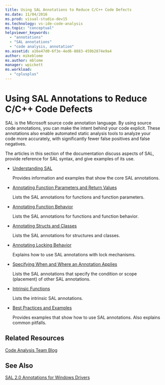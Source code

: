 ```yaml
---
title: Using SAL Annotations to Reduce C/C++ Code Defects
ms.date: 11/04/2016
ms.prod: visual-studio-dev15
ms.technology: vs-ide-code-analysis
ms.topic: "conceptual"
helpviewer_keywords:
  - "annotations"
  - "SAL annotations"
  - "code analysis, annotation"
ms.assetid: a16e47d0-6f3e-4ed6-8883-459b2874e9a4
author: mikeblome
ms.author: mblome
manager: wpickett
ms.workload:
  - "cplusplus"
---
```

# Using SAL Annotations to Reduce C/C++ Code Defects
SAL is the Microsoft source code annotation language. By using source code annotations, you can make the intent behind your code explicit. These annotations also enable automated static analysis tools to analyze your code more accurately, with significantly fewer false positives and false negatives.

 The articles in this section of the documentation discuss aspects of SAL, provide reference for SAL syntax, and give examples of its use.

-   [Understanding SAL](../code-quality/understanding-sal.md)

     Provides information and examples that show the core SAL annotations.

-   [Annotating Function Parameters and Return Values](../code-quality/annotating-function-parameters-and-return-values.md)

     Lists the SAL annotations for functions and function parameters.

-   [Annotating Function Behavior](../code-quality/annotating-function-behavior.md)

     Lists the SAL annotations for functions and function behavior.

-   [Annotating Structs and Classes](../code-quality/annotating-structs-and-classes.md)

     Lists the SAL annotations for structures and classes.

-   [Annotating Locking Behavior](../code-quality/annotating-locking-behavior.md)

     Explains how to use SAL annotations with lock mechanisms.

-   [Specifying When and Where an Annotation Applies](../code-quality/specifying-when-and-where-an-annotation-applies.md)

     Lists the SAL annotations that specify the condition or scope (placement) of other SAL annotations.

-   [Intrinsic Functions](../code-quality/intrinsic-functions.md)

     Lists the intrinsic SAL annotations.

-   [Best Practices and Examples](../code-quality/best-practices-and-examples-sal.md)

     Provides examples that show how to use SAL annotations. Also explains common pitfalls.

## Related Resources
 [Code Analysis Team Blog](http://go.microsoft.com/fwlink/?LinkId=251197)

## See Also
 [SAL 2.0 Annotations for Windows Drivers](http://go.microsoft.com/fwlink/?LinkId=250979)